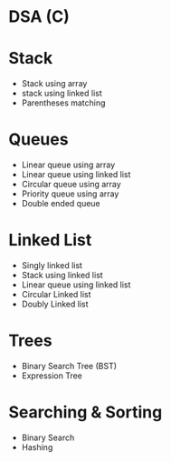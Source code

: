 # DSA (C)

# Stack
- Stack using array<br/>
- stack using linked list<br/>
- Parentheses matching

# Queues
- Linear queue using array<br/>
- Linear queue using linked list<br/>
- Circular queue using array<br/>
- Priority queue using array<br/>
- Double ended queue<br/>

# Linked List
- Singly linked list<br/>
- Stack using linked list<br/>
- Linear queue using linked list<br/>
- Circular Linked list<br/>
- Doubly Linked list<br/>

# Trees
- Binary Search Tree (BST)<br/>
- Expression Tree<br/>

# Searching & Sorting
- Binary Search<br/>
- Hashing<br/>

